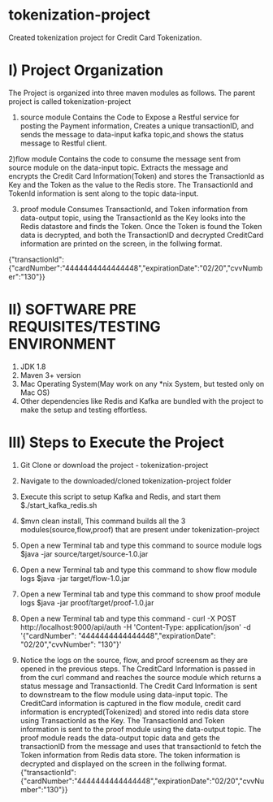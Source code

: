 # tokenization-project
Created tokenization project for Credit Card Tokenization.

# I) Project Organization

The Project is organized into three maven modules as follows. The parent project is called tokenization-project

1) source module 
  Contains the Code to Expose a Restful service for posting the Payment information, Creates a unique transactionID, and 
  sends the message to data-input kafka topic,and shows the status message to Restful client.
  
2)flow module
  Contains the code to consume the message sent from source module on the data-input topic. Extracts the message and    
  encrypts the Credit Card Information(Token) and stores the TransactionId as Key and the Token as the value to the 
  Redis store. The TransactionId and TokenId information is sent along to the topic data-input.
  
3) proof module
Consumes TransactionId, and Token information from data-output topic, using the TransactionId as the Key looks into the 
Redis datastore and finds the Token. Once the Token is found the Token data is decrypted, and both the TransactionID and 
decrypted CreditCard information are printed on the screen, in the follwing format.

{"transactionId":{"cardNumber":"4444444444444448","expirationDate":"02/20","cvvNumber":"130"}}

# II) SOFTWARE PRE REQUISITES/TESTING ENVIRONMENT

1) JDK 1.8 
2) Maven 3+ version
3) Mac Operating System(May work on any *nix System, but tested only on Mac OS)
4) Other dependencies like Redis and Kafka are bundled with the project to make the setup and testing effortless.

  
# III) Steps to Execute the Project

1) Git Clone or download the project - tokenization-project 

2) Navigate to the downloaded/cloned tokenization-project folder

3) Execute this script to setup Kafka and Redis, and start them $./start_kafka_redis.sh

4) $mvn clean install, This command builds all the 3 modules(source,flow,proof) that are present under tokenization-project

5) Open a new Terminal tab and type this command to source module logs $java -jar source/target/source-1.0.jar

6) Open a new Terminal tab and type this command to show flow module logs  $java -jar target/flow-1.0.jar

7) Open a new Terminal tab and type this command to show proof module logs $java -jar proof/target/proof-1.0.jar

8) Open a new Terminal tab and type this command -
curl -X POST http://localhost:9000/api/auth -H 'Content-Type: application/json' -d '{"cardNumber": "4444444444444448","expirationDate": "02/20","cvvNumber": "130"}'

9) Notice the logs on the source, flow, and proof screensm as they are opened in the previous steps. 
The CreditCard Information is passed in from the curl command and reaches the source module which returns a status message and TransactionId. 
The Credit Card Information is sent to downstream to the flow module using data-input topic. The CreditCard information is captured in the flow module, credit card information is encrypted(Tokenized) and stored into redis data store using TransactionId as the Key. 
The TransactionId and Token information is sent to the proof module using the data-output topic. 
The proof module reads the data-output topic data and gets the transactionID from the message and uses that transactionId to fetch the Token information from Redis data store. 
The token information is decrypted and displayed on the screen in the follwing format.
{"transactionId":{"cardNumber":"4444444444444448","expirationDate":"02/20","cvvNumber":"130"}}
